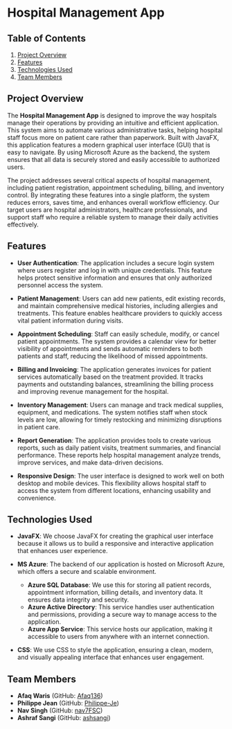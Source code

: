 # Hospital Management App

## Table of Contents
1. [Project Overview](#project-overview)
2. [Features](#features)
3. [Technologies Used](#technologies-used)
4. [Team Members](#team-members)

## Project Overview
The **Hospital Management App** is designed to improve the way hospitals manage their operations by providing an intuitive and efficient application. This system aims to automate various administrative tasks, helping hospital staff focus more on patient care rather than paperwork. Built with JavaFX, this application features a modern graphical user interface (GUI) that is easy to navigate. By using Microsoft Azure as the backend, the system ensures that all data is securely stored and easily accessible to authorized users.

The project addresses several critical aspects of hospital management, including patient registration, appointment scheduling, billing, and inventory control. By integrating these features into a single platform, the system reduces errors, saves time, and enhances overall workflow efficiency. Our target users are hospital administrators, healthcare professionals, and support staff who require a reliable system to manage their daily activities effectively.

## Features
- **User Authentication**: The application includes a secure login system where users register and log in with unique credentials. This feature helps protect sensitive information and ensures that only authorized personnel access the system.

- **Patient Management**: Users can add new patients, edit existing records, and maintain comprehensive medical histories, including allergies and treatments. This feature enables healthcare providers to quickly access vital patient information during visits.

- **Appointment Scheduling**: Staff can easily schedule, modify, or cancel patient appointments. The system provides a calendar view for better visibility of appointments and sends automatic reminders to both patients and staff, reducing the likelihood of missed appointments.

- **Billing and Invoicing**: The application generates invoices for patient services automatically based on the treatment provided. It tracks payments and outstanding balances, streamlining the billing process and improving revenue management for the hospital.

- **Inventory Management**: Users can manage and track medical supplies, equipment, and medications. The system notifies staff when stock levels are low, allowing for timely restocking and minimizing disruptions in patient care.

- **Report Generation**: The application provides tools to create various reports, such as daily patient visits, treatment summaries, and financial performance. These reports help hospital management analyze trends, improve services, and make data-driven decisions.

- **Responsive Design**: The user interface is designed to work well on both desktop and mobile devices. This flexibility allows hospital staff to access the system from different locations, enhancing usability and convenience.

## Technologies Used
- **JavaFX**: We choose JavaFX for creating the graphical user interface because it allows us to build a responsive and interactive application that enhances user experience.

- **MS Azure**: The backend of our application is hosted on Microsoft Azure, which offers a secure and scalable environment.
    - **Azure SQL Database**: We use this for storing all patient records, appointment information, billing details, and inventory data. It ensures data integrity and security.
    - **Azure Active Directory**: This service handles user authentication and permissions, providing a secure way to manage access to the application.
    - **Azure App Service**: This service hosts our application, making it accessible to users from anywhere with an internet connection.

- **CSS**: We use CSS to style the application, ensuring a clean, modern, and visually appealing interface that enhances user engagement.

## Team Members

- **Afaq Waris** (GitHub: [Afaq136](https://github.com/Afaq136))
- **Philippe Jean** (GitHub: [Philippe-Je](https://github.com/Philippe-Je))
- **Nav Singh** (GitHub: [nav7FSC](https://github.com/nav7FSC))
- **Ashraf Sangi** (GitHub: [ashsangi](https://github.com/ashsangi))